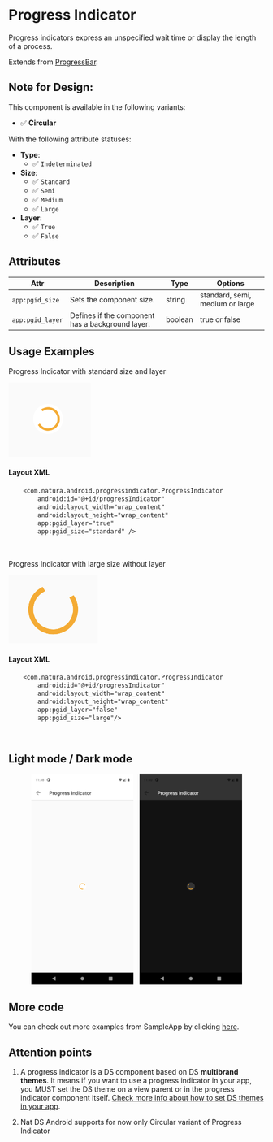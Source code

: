 # Progress Indicator
Progress indicators express an unspecified wait time or display the length of a process.

Extends from [ProgressBar](https://developer.android.com/reference/android/widget/ProgressBar).

## Note for Design:

This component is available in the following variants:

- ✅ **Circular**
  
With the following attribute statuses:

- **Type**:
  - ✅ `Indeterminated`
- **Size**:
  - ✅ `Standard`
  - ✅ `Semi`
  - ✅ `Medium`
  - ✅ `Large`
- **Layer**:
  - ✅ `True`
  - ✅ `False`


## Attributes
| Attr | Description | Type | Options |
| - | --- | --- | --- |
|`app:pgid_size`|  Sets the component size. | string| standard, semi, medium or large |
|`app:pgid_layer`| Defines if the component has a background layer.| boolean | true or false |

## Usage Examples
Progress Indicator with standard size and layer

![Progress Indicator](./images/progressindicator_standard.png)

#### Layout XML

```android
    <com.natura.android.progressindicator.ProgressIndicator
        android:id="@+id/progressIndicator"
        android:layout_width="wrap_content"
        android:layout_height="wrap_content"
        app:pgid_layer="true"
        app:pgid_size="standard" />
```

<br><br>
Progress Indicator with large size without layer

![Progress Indicator](./images/progressindicator_large.png)

#### Layout XML

```android
    <com.natura.android.progressindicator.ProgressIndicator
        android:id="@+id/progressIndicator"
        android:layout_width="wrap_content"
        android:layout_height="wrap_content"
        app:pgid_layer="false"
        app:pgid_size="large"/>
```
<br>

## Light mode / Dark mode

<p align="center">
  <img alt="Progress Indicator Light" src="./images/progressindicator_lightMode.png" width="40%"> 
&nbsp;
  <img alt="Progress Indicator Dark" src="./images/progressindicator_darkMode.png" width="40%">
</p>

## More code
You can check out more examples from SampleApp by clicking [here](https://github.com/natura-cosmeticos/natds-android/tree/master/sample/src/main/res/layout/activity_progress_indicator.xml).


## Attention points

1. A progress indicator is a DS component based on DS **multibrand themes**. It means if you want to use a progress indicator in your app, you MUST set the DS theme on a view parent or in the progress indicator component itself. [Check more info about how to set DS themes in your app](../README.md).
   
2. Nat DS Android supports for now only Circular variant of Progress Indicator